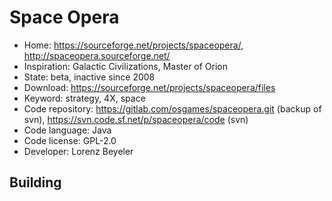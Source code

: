 # Space Opera

- Home: https://sourceforge.net/projects/spaceopera/, http://spaceopera.sourceforge.net/
- Inspiration: Galactic Civilizations, Master of Orion
- State: beta, inactive since 2008
- Download: https://sourceforge.net/projects/spaceopera/files
- Keyword: strategy, 4X, space
- Code repository: https://gitlab.com/osgames/spaceopera.git (backup of svn), https://svn.code.sf.net/p/spaceopera/code (svn)
- Code language: Java
- Code license: GPL-2.0
- Developer: Lorenz Beyeler

## Building
